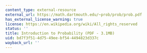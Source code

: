 ```yaml
---
content_type: external-resource
external_url: https://math.dartmouth.edu/~prob/prob/prob.pdf
has_external_license_warning: true
license: https://en.wikipedia.org/wiki/All_rights_reserved
status: ''
title: Introduction to Probability (PDF - 3.1MB)
uid: bd7f3f51-4d75-49ee-bf54-4494823d337c
wayback_url: ''
---
```

